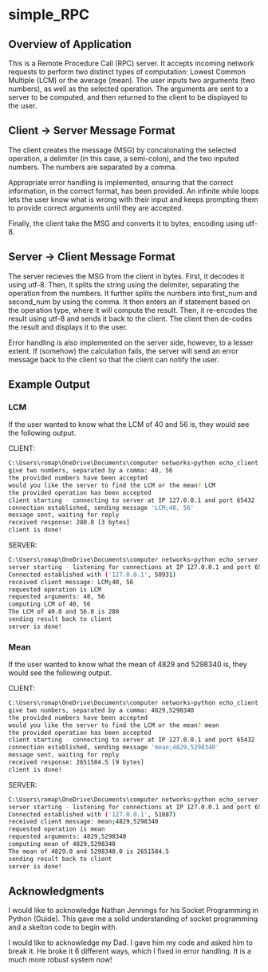 # simple_RPC

## Overview of Application

This is a Remote Procedure Call (RPC) server. It accepts incoming network requests to perform two distinct types of computation: Lowest Common Multiple (LCM) or the average (mean). The user inputs two arguments (two numbers), as well as the selected operation. The arguments are sent to a server to be computed, and then returned to the client to be displayed to the user.

## Client -> Server Message Format

The client creates the message (MSG) by concatonating the selected operation, a delimiter (in this case, a semi-colon), and the two inputed numbers. The numbers are separated by a comma. 

Appropriate error handling is implemented, ensuring that the correct information, in the correct format, has been provided. An infinite while loops lets the user know what is wrong with their input and keeps prompting them to provide correct arguments until they are accepted.

Finally, the client take the MSG and converts it to bytes, encoding using utf-8.

## Server -> Client Message Format

The server recieves the MSG from the client in bytes. First, it decodes it using utf-8. Then, it splits the string using the delimiter, separating the operation from the numbers. It further splits the numbers into first_num and second_num by using the comma. It then enters an if statement based on the operation type, where it will compute the result. Then, it re-encodes the result using utf-8 and sends it back to the client. The client then de-codes the result and displays it to the user.

Error handling is also implemented on the server side, however, to a lesser extent. If (somehow) the calculation fails, the server will send an error message back to the client so that the client can notify the user.

## Example Output

### LCM

If the user wanted to know what the LCM of 40 and 56 is, they would see the following output.

CLIENT:
```bash
C:\Users\romap\OneDrive\Documents\computer networks>python echo_client.py
give two numbers, separated by a comma: 40, 56
the provided numbers have been accepted
would you like the server to find the LCM or the mean? LCM
the provided operation has been accepted
client starting - connecting to server at IP 127.0.0.1 and port 65432
connection established, sending message 'LCM;40, 56'
message sent, waiting for reply
received response: 280.0 [3 bytes]
client is done!
```

SERVER:
```bash
C:\Users\romap\OneDrive\Documents\computer networks>python echo_server.py
server starting - listening for connections at IP 127.0.0.1 and port 65432
Connected established with ('127.0.0.1', 50931)
received client message: LCM;40, 56
requested operation is LCM
requested arguments: 40, 56
computing LCM of 40, 56
The LCM of 40.0 and 56.0 is 280
sending result back to client
server is done!
```

### Mean

If the user wanted to know what the mean of 4829 and 5298340 is, they would see the following output.

CLIENT:
``` bash
C:\Users\romap\OneDrive\Documents\computer networks>python echo_client.py
give two numbers, separated by a comma: 4829,5298340
the provided numbers have been accepted
would you like the server to find the LCM or the mean? mean
the provided operation has been accepted
client starting - connecting to server at IP 127.0.0.1 and port 65432
connection established, sending message 'mean;4829,5298340'
message sent, waiting for reply
received response: 2651584.5 [9 bytes]
client is done!
```

SERVER:
``` bash
C:\Users\romap\OneDrive\Documents\computer networks>python echo_server.py
server starting - listening for connections at IP 127.0.0.1 and port 65432
Connected established with ('127.0.0.1', 51087)
received client message: mean;4829,5298340
requested operation is mean
requested arguments: 4829,5298340
computing mean of 4829,5298340
The mean of 4829.0 and 5298340.0 is 2651584.5
sending result back to client
server is done!
```

## Acknowledgments

I would like to acknowledge Nathan Jennings for his Socket Programming in Python (Guide). This gave me a solid understanding of socket programming and a skelton code to begin with.

I would like to acknowledge my Dad. I gave him my code and asked him to break it. He broke it 6 different ways, which I fixed in error handling. It is a much more robust system now!
